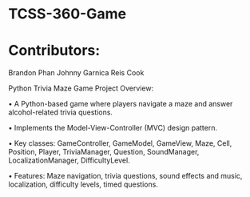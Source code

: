 # TCSS-360-Game

# Contributors:
Brandon Phan
Johnny Garnica
Reis Cook


Python Trivia Maze Game Project Overview:

•	A Python-based game where players navigate a maze and answer alcohol-related trivia questions.

•	Implements the Model-View-Controller (MVC) design pattern.

•	Key classes: GameController, GameModel, GameView, Maze, Cell, Position, Player, TriviaManager, Question, SoundManager, LocalizationManager, DifficultyLevel.

•	Features: Maze navigation, trivia questions, sound effects and music, localization, difficulty levels, timed questions.
